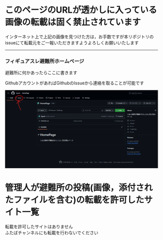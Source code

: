 # このページのURLが透かしに入っている画像の転載は固く禁止されています

インターネット上で上記の画像を見つけた方は，お手数ですが本リポジトリのissueにて転載元をご一報いただきますようよろしくお願いいたします

---  


### フィギュアスレ避難所ホームページ

避難所に何かあったらここに書きます

GithubアカウントがあればGithubのIssueから連絡を取ることが可能です

![issue](./figures/github_issue.png)

# 管理人が避難所の投稿(画像，添付されたファイルを含む)の転載を許可したサイト一覧
転載を許可したサイトはありません  
ふたばチャンネルにも転載を行わないでください  